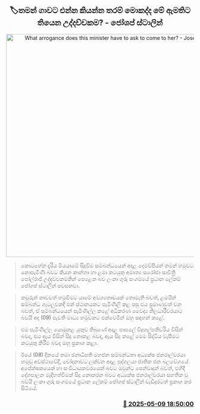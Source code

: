 <p align='center'><b><h2 align='center' title='What arrogance does this minister have to ask to come to her? - Joseph Stalin'>🏷තමන් ගාවට එන්න කියන්න තරම් මොකද්ද මේ ඇමතිට තියෙන උද්දච්චකම? - ජෝශප් ස්ටාලින්</h2></b></p>
<p align='center'><img src='https://helakuru.sgp1.cdn.digitaloceanspaces.com/esana/images/lib/josaf-stalin-media.jpg' width='600' alt='What arrogance does this minister have to ask to come to her? - Joseph Stalin'></p>

> කොටහේන දැරිය මියයා‍මේ සිදුවීම සම්බන්ධයෙන් අදාළ දෙමව්පියන් තමන් හමුවට නොපැමිණි බවට කියන කාන්තා හා ළමා කටයුතු අමාත්‍ය සරෝජා සාවිත්‍රි පෝල්රාජ් උද්දච්චකමකින් පෙළෙන බව ලංකා ගුරු සංගමයේ ප්‍රධාන ලේකම් ‍ජෝශප් ස්ටාලින් පවසනවා.

> කවුරුන් කාවවත් හමුවීමට යාමේ අවශ්‍යතාවයක් නොමැති බවත්, ළමයින් සම්බන්ධ ගැටලුවකදී එක් ස්ථානයකට පැමිණිලි කළ පසු එය ප්‍රමාණවත් වන බවත්, ඒ සම්බන්ධයෙන් පැමිණිල්ල කළේ අධිකරණ වෛද්‍ය නිලධාරීවරයාට බවයි අද (09) පැවති මාධ්‍ය හමුවකට එක්වෙමින් ඔහු සඳහන් කළේ.

> එම පැමිණිල්ල යොමුකළ යුතුව තිබුණේ අදාළ පාසලේ විදුහල්පතිවරිය විසින් බවද, එය ඇය විසින් සිදු නොකළ බවද, ඇය සිදු කළේ මෙම සිද්ධිය වැසීමට කටයුතු කිරීම බවද ඔහු ප්‍රකාශ කළා.

> ඊයේ (08) දිනයේ තමා ජනාධිපති මහජන සම්බන්ධතා අධ්‍යක්ෂ ජනරාල්වරයා හමුවූ අවස්ථාවේදී, චෝදනාවට ලක්වන අදාළ පුද්ගලයා ජාතික ජන බලවේගයේ අපේක්ෂකයෙක් හා සංවිධායකවරයෙක් බවට ඔවුන්ට පෙන්වාදුන් බවත්, එහිදී දේශපාලන මැදිහත්වීමක් සිදු නොකරන බවට අධ්‍යක්ෂ ජනරාල්වරයා සහතික වූ බවයි ලංකා ගුරු සංගමයේ ප්‍රධාන ලේකම් ‍ජෝශප් ස්ටාලින් වැඩිදුරටත් ප්‍රකාශ කර සිටියේ.



<h3 align='right'><a href='https://www.helakuru.lk/esana/p/109983/'>📅 2025-05-09 18:50:00</a></h3>
